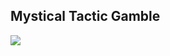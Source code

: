 ## Mystical Tactic Gamble 

![](https://raw.githubusercontent.com/ChocoScaff/MTG-Java/main/images/DALL%C2%B7E%202024-04-04%2014.46.38%20-%20Redesign%20the%20logo%20to%20incorporate%20the%20acronym%20'MTG'%2C%20now%20using%20a%20color%20scheme%20that%20emphasizes%20shades%20of%20purple%2C%20representing%20the%20mystical%20aspect%20more%20p.webp)
